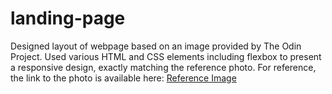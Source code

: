 # landing-page

Designed layout of webpage based on an image provided by The Odin Project. Used various HTML and CSS elements including flexbox to present a responsive design, exactly matching the reference photo. For reference, the link to the photo is available here: <a href="https://cdn.statically.io/gh/TheOdinProject/curriculum/81a5d553f4073e593d23a6ab00d50eef8620796d/foundations/html_css/project/imgs/01.png.">Reference Image</a>

